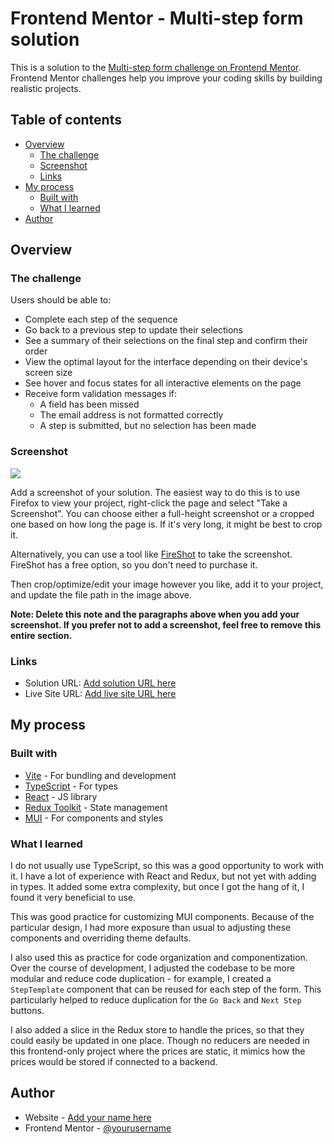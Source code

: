 # Frontend Mentor - Multi-step form solution

This is a solution to the [Multi-step form challenge on Frontend Mentor](https://www.frontendmentor.io/challenges/multistep-form-YVAnSdqQBJ). Frontend Mentor challenges help you improve your coding skills by building realistic projects.

## Table of contents

- [Overview](#overview)
  - [The challenge](#the-challenge)
  - [Screenshot](#screenshot)
  - [Links](#links)
- [My process](#my-process)
  - [Built with](#built-with)
  - [What I learned](#what-i-learned)
- [Author](#author)

## Overview

### The challenge

Users should be able to:

- Complete each step of the sequence
- Go back to a previous step to update their selections
- See a summary of their selections on the final step and confirm their order
- View the optimal layout for the interface depending on their device's screen size
- See hover and focus states for all interactive elements on the page
- Receive form validation messages if:
  - A field has been missed
  - The email address is not formatted correctly
  - A step is submitted, but no selection has been made

### Screenshot

![](./screenshot.jpg)

Add a screenshot of your solution. The easiest way to do this is to use Firefox to view your project, right-click the page and select "Take a Screenshot". You can choose either a full-height screenshot or a cropped one based on how long the page is. If it's very long, it might be best to crop it.

Alternatively, you can use a tool like [FireShot](https://getfireshot.com/) to take the screenshot. FireShot has a free option, so you don't need to purchase it.

Then crop/optimize/edit your image however you like, add it to your project, and update the file path in the image above.

**Note: Delete this note and the paragraphs above when you add your screenshot. If you prefer not to add a screenshot, feel free to remove this entire section.**

### Links

- Solution URL: [Add solution URL here](https://your-solution-url.com)
- Live Site URL: [Add live site URL here](https://your-live-site-url.com)

## My process

### Built with

- [Vite](https://vitejs.dev/) - For bundling and development
- [TypeScript](https://www.typescriptlang.org/) - For types
- [React](https://reactjs.org/) - JS library
- [Redux Toolkit](https://redux-toolkit.js.org/) - State management
- [MUI](https://mui.com/) - For components and styles

### What I learned

I do not usually use TypeScript, so this was a good opportunity to work with it. I have a lot of experience with React and Redux, but not yet with adding in types. It added some extra complexity, but once I got the hang of it, I found it very beneficial to use.

This was good practice for customizing MUI components. Because of the particular design, I had more exposure than usual to adjusting these components and overriding theme defaults.

I also used this as practice for code organization and componentization. Over the course of development, I adjusted the codebase to be more modular and reduce code duplication - for example, I created a `StepTemplate` component that can be reused for each step of the form. This particularly helped to reduce duplication for the `Go Back` and `Next Step` buttons.

I also added a slice in the Redux store to handle the prices, so that they could easily be updated in one place. Though no reducers are needed in this frontend-only project where the prices are static, it mimics how the prices would be stored if connected to a backend.

## Author

- Website - [Add your name here](https://www.your-site.com)
- Frontend Mentor - [@yourusername](https://www.frontendmentor.io/profile/yourusername)
